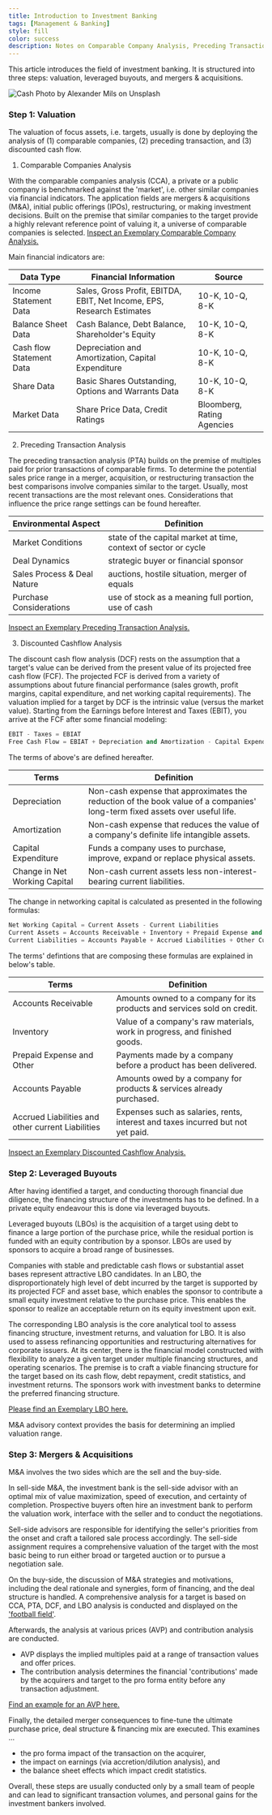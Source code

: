```yaml
---
title: Introduction to Investment Banking
tags: [Management & Banking]
style: fill
color: success
description: Notes on Comparable Company Analysis, Preceding Transaction Analysis, LBO, M&A, etc.
---
```


This article introduces the field of investment banking. It is structured into three steps: valuation, leveraged buyouts, and mergers & acquisitions.

![Cash](https://images.unsplash.com/photo-1553729459-efe14ef6055d?ixlib=rb-1.2.1&ixid=eyJhcHBfaWQiOjEyMDd9&auto=format&fit=crop&w=2250&q=80)
Photo by Alexander Mils on Unsplash

### Step 1: Valuation

The valuation of focus assets, i.e. targets, usually is done by deploying the analysis of (1) comparable companies, (2) preceding transaction, and (3) discounted cash flow.

1. Comparable Companies Analysis

With the comparable companies analysis (CCA), a private or a public company is benchmarked against the 'market', i.e. other similar companies via financial indicators.
The application fields are mergers & acquisitions (M&A), initial public offerings (IPOs), restructuring, or making investment decisions. Built on the premise that similar companies to the target provide a highly relevant reference point of valuing it, a universe of comparable companies is selected.
[Inspect an Exemplary Comparable Company Analysis.](https://i.imgur.com/b7KC34l.png)

Main financial indicators are:

Data Type| Financial Information | Source
---|---|---
Income Statement Data|Sales, Gross Profit, EBITDA, EBIT, Net Income, EPS, Research Estimates| 10-K, 10-Q, 8-K
Balance Sheet Data|Cash Balance, Debt Balance, Shareholder's Equity  | 10-K, 10-Q, 8-K
Cash flow Statement Data|Depreciation and Amortization, Capital Expenditure | 10-K, 10-Q, 8-K
Share Data| Basic Shares Outstanding, Options and Warrants Data| 10-K, 10-Q, 8-K
Market Data | Share Price Data, Credit Ratings | Bloomberg, Rating Agencies

2. Preceding Transaction Analysis

The preceding transaction analysis (PTA) builds on the premise of multiples paid for prior transactions of comparable firms. To determine the potential sales price range in a merger, acquisition, or restructuring transaction the best comparisons involve companies similar to the target. Usually, most recent transactions are the most relevant ones. Considerations that influence the price range settings can be found hereafter.

Environmental Aspect | Definition
---|---
Market Conditions | state of the capital market at time, context of sector or cycle
Deal Dynamics | strategic buyer or financial sponsor
Sales Process & Deal Nature | auctions, hostile situation, merger of equals
Purchase Considerations | use of stock as a meaning full portion, use of cash

[Inspect an Exemplary Preceding Transaction Analysis.](https://i.imgur.com/WUkHxBz.png)

3. Discounted Cashflow Analysis

The discount cash flow analysis (DCF) rests on the assumption that a target's value can be derived from the present value of its projected free cash flow (FCF). The projected FCF is derived from a variety of assumptions about future financial performance (sales growth, profit margins, capital expenditure, and net working capital requirements). The valuation implied for a target by DCF is the intrinsic value (versus the market value).
Starting from the Earnings before Interest and Taxes (EBIT), you arrive at the FCF after some financial modeling:

```python
EBIT - Taxes = EBIAT
Free Cash Flow = EBIAT + Depreciation and Amortization - Capital Expenditure + Δ Net Working Capital
```
The terms of above's are defined hereafter.

Terms | Definition
---|---
Depreciation| Non-cash expense that approximates the reduction of the book value of a companies' long-term fixed assets over useful life.
Amortization | Non-cash expense that reduces the value of a company's definite life intangible assets.
Capital Expenditure | Funds a company uses to purchase, improve, expand or replace physical assets.
Change in Net Working Capital| Non-cash current assets less non-interest-bearing current liabilities.

The change in networking capital is calculated as presented in the following formulas:

```python
Net Working Capital = Current Assets - Current Liabilities
Current Assets = Accounts Receivable + Inventory + Prepaid Expense and other Current Assets
Current Liabilities = Accounts Payable + Accrued Liabilities + Other Current Liabilities
```

The terms' defintions that are composing these formulas are explained in below's table.

Terms | Definition
---|---
Accounts Receivable | Amounts owned to a company for its products and services sold on credit.
Inventory | Value of a company's raw materials, work in progress, and finished goods.
Prepaid Expense and Other | Payments made by a company before a product has been delivered.
Accounts Payable | Amounts owed by a company for products & services already purchased.
Accrued Liabilities and other current Liabilities | Expenses such as salaries, rents, interest and taxes incurred but not yet paid.

[Inspect an Exemplary Discounted Cashflow Analysis.](https://i.imgur.com/amoBeK8.png)

### Step 2: Leveraged Buyouts

After having identified a target, and conducting thorough financial due diligence, the financing structure of the investments has to be defined. In a private equity endeavour this is done via leveraged buyouts.

Leveraged buyouts (LBOs) is the acquisition of a target using debt to finance a large portion of the purchase price, while the residual portion is funded with an equity contribution by a sponsor. LBOs are used by sponsors to acquire a broad range of businesses.

Companies with stable and predictable cash flows or substantial asset bases represent attractive LBO candidates. In an LBO, the disproportionately high level of debt incurred by the target is supported by its projected FCF and asset base, which enables the sponsor to contribute a small equity investment relative to the purchase price. This enables the sponsor to realize an acceptable return on its equity investment upon exit.

The corresponding LBO analysis is the core analytical tool to assess financing structure, investment returns, and valuation for LBO. It is also used to assess refinancing opportunities and restructuring alternatives for corporate issuers.
At its center, there is the financial model constructed with flexibility to analyze a given target under multiple financing structures, and operating scenarios.
The premise is to craft a viable financing structure for the target based on its cash flow, debt repayment, credit statistics, and investment returns.
The sponsors work with investment banks to determine the preferred financing structure.

[Please find an Exemplary LBO here.](https://i.imgur.com/8mTKuT4.png)

M&A advisory context provides the basis for determining an implied valuation range.

### Step 3: Mergers & Acquisitions

M&A involves the two sides which are the sell and the buy-side.

In sell-side M&A, the investment bank is the sell-side advisor with an optimal mix of value maximization, speed of execution, and certainty of completion.
Prospective buyers often hire an investment bank to perform the valuation work, interface with the seller and to conduct the negotiations.

Sell-side advisors are responsible for identifying the seller's priorities from the onset and craft a tailored sale process accordingly. The sell-side assignment requires a comprehensive valuation of the target with the most basic being to run either broad or targeted auction or to pursue a negotiation sale.

On the buy-side, the discussion of M&A strategies and motivations, including the deal rationale and synergies, form of financing, and the deal structure is handled. A comprehensive analysis for a target is based on CCA, PTA, DCF, and LBO analysis is conducted and displayed on the ['football field'](https://i.imgur.com/D4dGjmO.png).

Afterwards, the analysis at various prices (AVP) and contribution analysis are conducted.
- AVP displays the implied multiples paid at a range of transaction values and offer prices.
- The contribution analysis determines the financial 'contributions' made by the acquirers and target to the pro forma entity before any transaction adjustment.

[Find an example for an AVP here.](https://i.imgur.com/BNDhy3E.png)

Finally, the detailed merger consequences to fine-tune the ultimate purchase price, deal structure & financing mix are executed. This examines ...
- the pro forma impact of the transaction on the acquirer,
- the impact on earnings (via accretion/dilution analysis), and
- the balance sheet effects which impact credit statistics.

Overall, these steps are usually conducted only by a small team of people and can lead to significant transaction volumes, and personal gains for the investment bankers involved.
